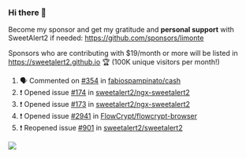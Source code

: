 ### Hi there 👋

Become my sponsor and get my gratitude and **personal support** with SweetAlert2 if needed: https://github.com/sponsors/limonte

Sponsors who are contributing with $19/month or more will be listed in https://sweetalert2.github.io 🏆 (100K unique visitors per month!)

<!--START_SECTION:activity-->
1. 🗣 Commented on [#354](https://github.com//fabiospampinato/cash/issues/354) in [fabiospampinato/cash](https://github.com//fabiospampinato/cash)
2. ❗️ Opened issue [#174](https://github.com//sweetalert2/ngx-sweetalert2/issues/174) in [sweetalert2/ngx-sweetalert2](https://github.com//sweetalert2/ngx-sweetalert2)
3. ❗️ Opened issue [#173](https://github.com//sweetalert2/ngx-sweetalert2/issues/173) in [sweetalert2/ngx-sweetalert2](https://github.com//sweetalert2/ngx-sweetalert2)
4. ❗️ Opened issue [#2941](https://github.com//FlowCrypt/flowcrypt-browser/issues/2941) in [FlowCrypt/flowcrypt-browser](https://github.com//FlowCrypt/flowcrypt-browser)
5. ❗️ Reopened issue [#901](https://github.com//sweetalert2/sweetalert2/issues/901) in [sweetalert2/sweetalert2](https://github.com//sweetalert2/sweetalert2)
<!--END_SECTION:activity-->

![](https://github-readme-stats.vercel.app/api?username=limonte&theme=vue&show_icons=true)
